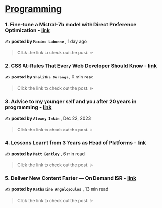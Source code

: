 
<h1><a href=https://medium.com/tag/programming/recommended target="_blank" rel="noopener noreferrer">Programming</a></h1>
<h3>1. Fine-tune a Mistral-7b model with Direct Preference Optimization - <a href=https://medium.com/towards-data-science/fine-tune-a-mistral-7b-model-with-direct-preference-optimization-708042745aac?source=tag_recommended_feed---------0-84----------programming----------c8ee7720_d1ac_4b26_b597_f2eccf493cf9------- target="_blank" rel="noopener noreferrer">link</a></h3>

✍️ **posted by `Maxime Labonne`** <date> , 1 day ago</date>

<blockquote>Click the link to check out the post. ⌲</blockquote>

<h3>2. CSS At-Rules That Every Web Developer Should Know - <a href=https://medium.com/gitconnected/css-at-rules-that-every-web-developer-should-know-c63d59209a59?source=tag_recommended_feed---------1-107----------programming----------c8ee7720_d1ac_4b26_b597_f2eccf493cf9------- target="_blank" rel="noopener noreferrer">link</a></h3>

✍️ **posted by `Shalitha Suranga`** <date> , 9 min read</date>

<blockquote>Click the link to check out the post. ⌲</blockquote>

<h3>3. Advice to my younger self and you after 20 years in programming - <a href=https://medium.com/@alexey.inkin/advice-to-my-younger-self-and-you-after-20-years-in-programming-a3a2ccc7a942?source=tag_recommended_feed---------2-85----------programming----------c8ee7720_d1ac_4b26_b597_f2eccf493cf9------- target="_blank" rel="noopener noreferrer">link</a></h3>

✍️ **posted by `Alexey Inkin`** <date> , Dec 22, 2023</date>

<blockquote>Click the link to check out the post. ⌲</blockquote>

<h3>4. Lessons Learnt from 3 Years as Head of Platforms - <a href=https://medium.com/gitconnected/lessons-learnt-from-3-years-as-head-of-platforms-207dfa500904?source=tag_recommended_feed---------3-84----------programming----------c8ee7720_d1ac_4b26_b597_f2eccf493cf9------- target="_blank" rel="noopener noreferrer">link</a></h3>

✍️ **posted by `Matt Bentley`** <date> , 6 min read</date>

<blockquote>Click the link to check out the post. ⌲</blockquote>

<h3>5. Deliver New Content Faster — On Demand ISR - <a href=https://medium.com/stackademic/on-demand-incremental-static-regeneration-3aac500641d8?source=tag_recommended_feed---------4-107----------programming----------c8ee7720_d1ac_4b26_b597_f2eccf493cf9------- target="_blank" rel="noopener noreferrer">link</a></h3>

✍️ **posted by `Katharine Angelopoulos`** <date> , 13 min read</date>

<blockquote>Click the link to check out the post. ⌲</blockquote>

